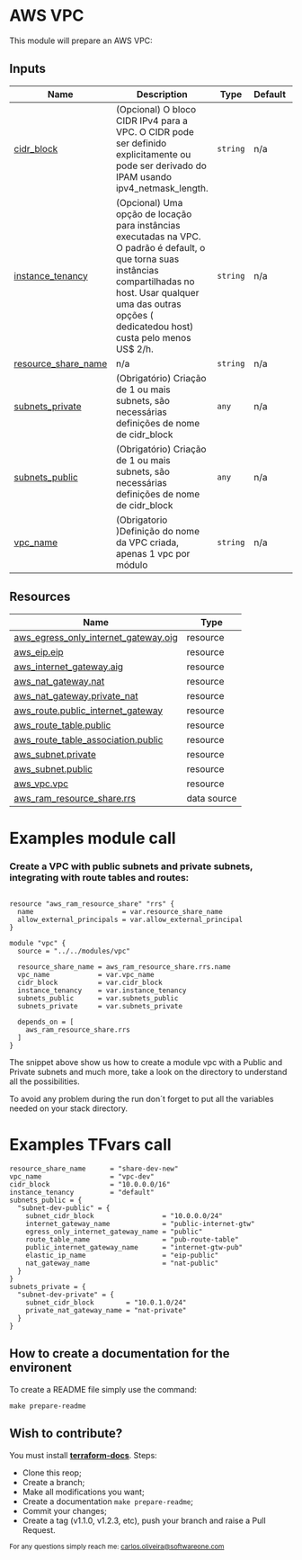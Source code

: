 # AWS VPC
This module will prepare an AWS VPC:

## Inputs

| Name | Description | Type | Default | Required |
|------|-------------|------|---------|:--------:|
| <a name="input_cidr_block"></a> [cidr\_block](#input\_cidr\_block) | (Opcional) O bloco CIDR IPv4 para a VPC. O CIDR pode ser definido explicitamente ou pode ser derivado do IPAM usando ipv4\_netmask\_length. | `string` | n/a | yes |
| <a name="input_instance_tenancy"></a> [instance\_tenancy](#input\_instance\_tenancy) | (Opcional) Uma opção de locação para instâncias executadas na VPC. O padrão é default, o que torna suas instâncias compartilhadas no host. Usar qualquer uma das outras opções ( dedicatedou host) custa pelo menos US$ 2/h. | `string` | n/a | yes |
| <a name="input_resource_share_name"></a> [resource\_share\_name](#input\_resource\_share\_name) | n/a | `string` | n/a | yes |
| <a name="input_subnets_private"></a> [subnets\_private](#input\_subnets\_private) | (Obrigatório) Criação de 1 ou mais subnets, são necessárias definições de nome de cidr\_block | `any` | n/a | yes |
| <a name="input_subnets_public"></a> [subnets\_public](#input\_subnets\_public) | (Obrigatório) Criação de 1 ou mais subnets, são necessárias definições de nome de cidr\_block | `any` | n/a | yes |
| <a name="input_vpc_name"></a> [vpc\_name](#input\_vpc\_name) | (Obrigatorio )Definição do nome da VPC criada, apenas 1 vpc por módulo | `string` | n/a | yes |

## Resources

| Name | Type |
|------|------|
| [aws_egress_only_internet_gateway.oig](https://registry.terraform.io/providers/hashicorp/aws/latest/docs/resources/egress_only_internet_gateway) | resource |
| [aws_eip.eip](https://registry.terraform.io/providers/hashicorp/aws/latest/docs/resources/eip) | resource |
| [aws_internet_gateway.aig](https://registry.terraform.io/providers/hashicorp/aws/latest/docs/resources/internet_gateway) | resource |
| [aws_nat_gateway.nat](https://registry.terraform.io/providers/hashicorp/aws/latest/docs/resources/nat_gateway) | resource |
| [aws_nat_gateway.private_nat](https://registry.terraform.io/providers/hashicorp/aws/latest/docs/resources/nat_gateway) | resource |
| [aws_route.public_internet_gateway](https://registry.terraform.io/providers/hashicorp/aws/latest/docs/resources/route) | resource |
| [aws_route_table.public](https://registry.terraform.io/providers/hashicorp/aws/latest/docs/resources/route_table) | resource |
| [aws_route_table_association.public](https://registry.terraform.io/providers/hashicorp/aws/latest/docs/resources/route_table_association) | resource |
| [aws_subnet.private](https://registry.terraform.io/providers/hashicorp/aws/latest/docs/resources/subnet) | resource |
| [aws_subnet.public](https://registry.terraform.io/providers/hashicorp/aws/latest/docs/resources/subnet) | resource |
| [aws_vpc.vpc](https://registry.terraform.io/providers/hashicorp/aws/latest/docs/resources/vpc) | resource |
| [aws_ram_resource_share.rrs](https://registry.terraform.io/providers/hashicorp/aws/latest/docs/data-sources/ram_resource_share) | data source |


# Examples module call

### Create a VPC with public subnets and private subnets, integrating with route tables and routes:

``` hcl

resource "aws_ram_resource_share" "rrs" {
  name                      = var.resource_share_name
  allow_external_principals = var.allow_external_principal
}

module "vpc" {
  source = "../../modules/vpc"

  resource_share_name = aws_ram_resource_share.rrs.name
  vpc_name            = var.vpc_name
  cidr_block          = var.cidr_block
  instance_tenancy    = var.instance_tenancy
  subnets_public      = var.subnets_public
  subnets_private     = var.subnets_private

  depends_on = [
    aws_ram_resource_share.rrs
  ]
}

```
The snippet above show us how to create a module vpc with a Public and Private subnets and much more, take a look on the directory to understand all the possibilities.

To avoid any problem during the run don´t forget to put all the variables needed on your stack directory.

# Examples TFvars call

``` hcl
resource_share_name      = "share-dev-new"
vpc_name                 = "vpc-dev"
cidr_block               = "10.0.0.0/16"
instance_tenancy         = "default"
subnets_public = {
  "subnet-dev-public" = {
    subnet_cidr_block                 = "10.0.0.0/24"
    internet_gateway_name             = "public-internet-gtw"
    egress_only_internet_gateway_name = "public"
    route_table_name                  = "pub-route-table"
    public_internet_gateway_name      = "internet-gtw-pub"
    elastic_ip_name                   = "eip-public"
    nat_gateway_name                  = "nat-public"
  }
}
subnets_private = {
  "subnet-dev-private" = {
    subnet_cidr_block        = "10.0.1.0/24"
    private_nat_gateway_name = "nat-private"
  }
}
```




## How to create a documentation for the environent
To create a README file simply use the command:
``` shell
make prepare-readme
```

## Wish to contribute?

You must install [**terraform-docs**](https://terraform-docs.io/user-guide/installation/).
Steps:
* Clone this reop;
* Create a branch;
* Make all modifications you want;
* Create a documentation `make prepare-readme`;
* Commit your changes;
* Create a tag (v1.1.0, v1.2.3, etc), push your branch and raise a Pull Request.

<sub>For any questions simply reach me: [carlos.oliveira@softwareone.com](mailto:carlos.oliveira@softwareone.com)</sub>


